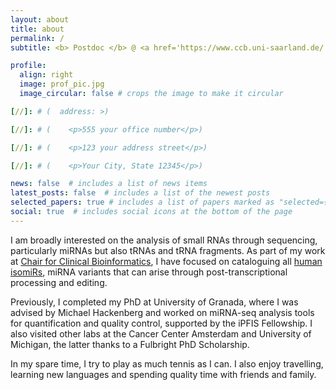 ```yaml
---
layout: about
title: about
permalink: /
subtitle: <b> Postdoc </b> @ <a href='https://www.ccb.uni-saarland.de/'>Chair for Clinical Bioinformatics</a>. 

profile:
  align: right
  image: prof_pic.jpg
  image_circular: false # crops the image to make it circular

[//]: # (  address: >)

[//]: # (    <p>555 your office number</p>)

[//]: # (    <p>123 your address street</p>)

[//]: # (    <p>Your City, State 12345</p>)

news: false  # includes a list of news items
latest_posts: false  # includes a list of the newest posts
selected_papers: true # includes a list of papers marked as "selected={true}"
social: true  # includes social icons at the bottom of the page
---
```

I am broadly interested on the analysis of small RNAs through sequencing, particularly miRNAs but also tRNAs and tRNA fragments.
As part of my work at <a href='https://www.ccb.uni-saarland.de/'>Chair for Clinical Bioinformatics</a>, I have focused on cataloguing all 
<a href='https://ccb-compute.cs.uni-saarland.de/isomirdb/'>human isomiRs</a>, miRNA variants that can arise through post-transcriptional 
processing and editing.

Previously, I completed my PhD at University of Granada, where I was advised by Michael Hackenberg and worked on 
miRNA-seq analysis tools for quantification and quality control, supported by the iPFIS Fellowship. I also visited other 
labs at the Cancer Center Amsterdam and University of Michigan, the latter thanks to a Fulbright PhD Scholarship.

In my spare time, I try to play as much tennis as I can. I also enjoy travelling, learning new languages and spending
quality time with friends and family. 



